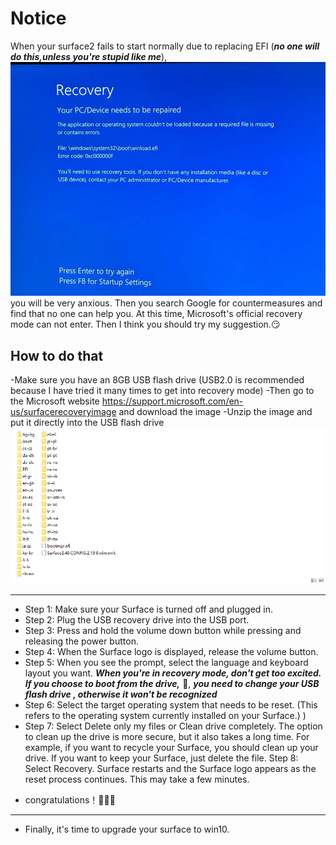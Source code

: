 # Notice
When your surface2 fails to start normally due to replacing EFI (***no one will do this,unless you're stupid like me***),
![image](https://github.com/CruedDerio139/SurfaceRT2Repair/blob/main/image.png) you will be very anxious. Then you search
Google for countermeasures and find that no one can help you. At this time, Microsoft's official recovery mode can not enter. Then I think you should try my suggestion.😏


## How to do that
-Make sure you have an 8GB USB flash drive (USB2.0 is recommended because I have tried it many times to get into recovery mode)
-Then go to the Microsoft website <https://support.microsoft.com/en-us/surfacerecoveryimage> and download the image
-Unzip the image and put it directly into the USB flash drive ![example](https://github.com/CruedDerio139/SurfaceRT2Repair/blob/main/example.png)
*******
- Step 1:	Make sure your Surface is turned off and plugged in.
- Step 2:	Plug the USB recovery drive into the USB port.
- Step 3:	Press and hold the volume down button while pressing and releasing the power button.
- Step 4:	When the Surface logo is displayed, release the volume button.
- Step 5:	When you see the prompt, select the language and keyboard layout you want.
    ___When you're in recovery mode, don't get too excited. If you choose to boot from the drive,___ 🤪, ___you need to change your USB flash drive , otherwise it won't be recognized___
- Step 6:	Select the target operating system that needs to be reset. (This refers to the operating system currently installed on your Surface.) )
- Step 7:	Select Delete only my files or Clean drive completely. The option to clean up the drive is more secure, but it also takes a long time. For example, if you want to recycle your Surface, you should clean up your drive. If you want to keep your Surface, just delete the file.
Step 8:	Select Recovery. Surface restarts and the Surface logo appears as the reset process continues. This may take a few minutes.

* congratulations！🎉🎉🎉
----------
+ Finally, it's time to upgrade your surface to win10.

